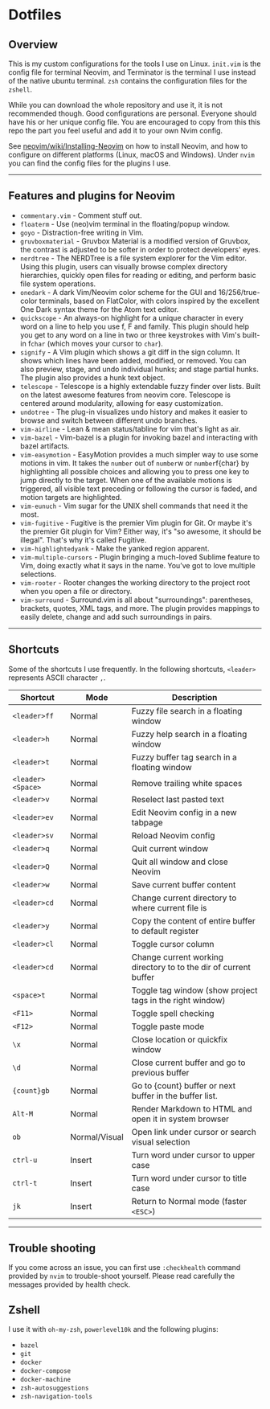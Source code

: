 # Dotfiles

## Overview

This is my custom configurations for the tools I use on Linux. `init.vim` is the config file for terminal Neovim, and Terminator is the terminal I use instead of the native ubuntu terminal.
`zsh` contains the configuration files for the `zshell`.

While you can download the whole repository and use it, it is not recommended though. Good configurations are personal. Everyone should have his or her unique config file. You are encouraged to copy from this this repo the part you feel useful and add it to your own Nvim config.

See [neovim/wiki/Installing-Neovim](https://github.com/neovim/neovim/wiki/Installing-Neovim) on how to install Neovim, and how to configure on different platforms (Linux, macOS and Windows).
Under `nvim` you can find the config files for the plugins I use.

---

## Features and plugins for Neovim

* `commentary.vim` - Comment stuff out.
* `floaterm` - Use (neo)vim terminal in the floating/popup window.
* `goyo` - Distraction-free writing in Vim.
* `gruvboxmaterial` - Gruvbox Material is a modified version of Gruvbox, the contrast is adjusted to be softer in order to protect developers' eyes.
* `nerdtree` - The NERDTree is a file system explorer for the Vim editor. Using this plugin, users can visually browse complex directory hierarchies, quickly open files for reading or editing, and perform basic file system operations.
* `onedark` - A dark Vim/Neovim color scheme for the GUI and 16/256/true-color terminals, based on FlatColor, with colors inspired by the excellent One Dark syntax theme for the Atom text editor.
* `quickscope` - An always-on highlight for a unique character in every word on a line to help you use f, F and family. This plugin should help you get to any word on a line in two or three keystrokes with Vim's built-in f`char` (which moves your cursor to `char`).
* `signify` - A Vim plugin which shows a git diff in the sign column. It shows which lines have been added, modified, or removed. You can also preview, stage, and undo individual hunks; and stage partial hunks. The plugin also provides a hunk text object.
* `telescope` - Telescope is a highly extendable fuzzy finder over lists. Built on the latest awesome features from neovim core. Telescope is centered around modularity, allowing for easy customization.
* `undotree` - The plug-in visualizes undo history and makes it easier to browse and switch between different undo branches.
* `vim-airline` - Lean & mean status/tabline for vim that's light as air.
* `vim-bazel` - Vim-bazel is a plugin for invoking bazel and interacting with bazel artifacts.
* `vim-easymotion` - EasyMotion provides a much simpler way to use some motions in vim. It takes the `number` out of `number`w or `number`f{char} by highlighting all possible choices and allowing you to press one key to jump directly to the target. When one of the available motions is triggered, all visible text preceding or following the cursor is faded, and motion targets are highlighted.
* `vim-eunuch` - Vim sugar for the UNIX shell commands that need it the most.
* `vim-fugitive` - Fugitive is the premier Vim plugin for Git. Or maybe it's the premier Git plugin for Vim? Either way, it's "so awesome, it should be illegal". That's why it's called Fugitive.
* `vim-highlightedyank` - Make the yanked region apparent.
* `vim-multiple-cursors` - Plugin bringing a much-loved Sublime feature to Vim, doing exactly what it says in the name. You’ve got to love multiple selections.
* `vim-rooter` - Rooter changes the working directory to the project root when you open a file or directory.
* `vim-surround` - Surround.vim is all about "surroundings": parentheses, brackets, quotes, XML tags, and more. The plugin provides mappings to easily delete, change and add such surroundings in pairs.

---
## Shortcuts

Some of the shortcuts I use frequently. In the following shortcuts, `<leader>` represents ASCII character `,`.

| Shortcut          | Mode          | Description                                                      |
| ----------------- | ------------- | ---------------------------------------------------------------- |
| `<leader>ff`      | Normal        | Fuzzy file search in a floating window                           |
| `<leader>h`       | Normal        | Fuzzy help search in a floating window                           |
| `<leader>t`       | Normal        | Fuzzy buffer tag search in a floating window                     |
| `<leader><Space>` | Normal        | Remove trailing white spaces                                     |
| `<leader>v`       | Normal        | Reselect last pasted text                                        |
| `<leader>ev`      | Normal        | Edit Neovim config in a new tabpage                              |
| `<leader>sv`      | Normal        | Reload Neovim config                                             |
| `<leader>q`       | Normal        | Quit current window                                              |
| `<leader>Q`       | Normal        | Quit all window and close Neovim                                 |
| `<leader>w`       | Normal        | Save current buffer content                                      |
| `<leader>cd`      | Normal        | Change current directory to where current file is                |
| `<leader>y`       | Normal        | Copy the content of entire buffer to default register            |
| `<leader>cl`      | Normal        | Toggle cursor column                                             |
| `<leader>cd`      | Normal        | Change current working directory to to the dir of current buffer |
| `<space>t`        | Normal        | Toggle tag window (show project tags in the right window)        |
| `<F11>`           | Normal        | Toggle spell checking                                            |
| `<F12>`           | Normal        | Toggle paste mode                                                |
| `\x`              | Normal        | Close location or quickfix window                                |
| `\d`              | Normal        | Close current buffer and go to previous buffer                   |
| `{count}gb`       | Normal        | Go to {count} buffer or next buffer in the buffer list.          |
| `Alt-M`           | Normal        | Render Markdown to HTML and open it in system browser            |
| `ob`              | Normal/Visual | Open link under cursor or search visual selection                |
| `ctrl-u`          | Insert        | Turn word under cursor to upper case                             |
| `ctrl-t`          | Insert        | Turn word under cursor to title case                             |
| `jk`              | Insert        | Return to Normal mode (faster `<ESC>`)                           |

---

## Trouble shooting

If you come across an issue, you can first use `:checkhealth` command provided by `nvim` to trouble-shoot yourself. Please read carefully the messages provided by health check.

## Zshell

I use it with `oh-my-zsh`, `powerlevel10k` and the following plugins:

* `bazel`
* `git`
* `docker`
* `docker-compose`
* `docker-machine`
* `zsh-autosuggestions`
* `zsh-navigation-tools`
